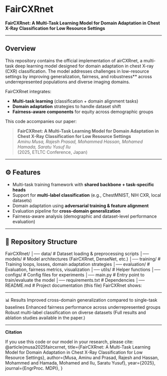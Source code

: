 # FairCXRnet

**FairCXRnet: A Multi-Task Learning Model for Domain Adaptation in Chest X-Ray Classification for Low Resource Settings**

---

##  Overview
This repository contains the official implementation of airCXRnet, a multi-task deep learning model designed for domain adaptation in chest X-ray (CXR) classification. The model addresses challenges in low-resource settings by improving generalization, fairness, and robustness** across underrepresented populations and diverse imaging domains.

FairCXRnet integrates:
- **Multi-task learning** (classification + domain alignment tasks)
- **Domain adaptation** strategies to handle dataset shift
- **Fairness-aware components** for equity across demographic groups

This code accompanies our paper:  
> **FairCXRnet: A Multi-Task Learning Model for Domain Adaptation in Chest X-Ray Classification for Low Resource Settings**  
> *Aminu Musa, Rajesh Prasad, Mohammed Hassan, Mohamed Hamada, Saratu Yusuf Ilu*  
> (2025, ETLTC Conference, Japan)

---

## ⚙️ Features
- Multi-task training framework with **shared backbone + task-specific heads**  
- Support for **multi-label classification** (e.g., ChestMNIST, NIH CXR, local datasets)  
- Domain adaptation using **adversarial training & feature alignment**  
- Evaluation pipeline for **cross-domain generalization**  
- Fairness-aware analysis (demographic and dataset-level performance evaluation)

---

## 📂 Repository Structure

FairCXRnet/
│── data/ # Dataset loading & preprocessing scripts
│── models/ # Model architectures (FairCXRnet, DenseNet, etc.)
│── training/ # Training loops, losses, domain adaptation strategies
│── evaluation/ # Evaluation, fairness metrics, visualization
│── utils/ # Helper functions
│── configs/ # Config files for experiments
│── main.py # Entry point to train/evaluate the model
│── requirements.txt # Dependencies
│── README.md # Project documentation (this file)
FairCXRnet shows:

---

📊 Results
Improved cross-domain generalization compared to single-task baselines
Enhanced fairness performance across underrepresented groups
Robust multi-label classification on diverse datasets
(Full results and ablation studies available in the paper.)

---

**Citation**

If you use this code or our model in your research, please cite:
@article{musa2025faircxrnet,
  title={FairCXRnet: A Multi-Task Learning Model for Domain Adaptation in Chest X-Ray Classification for Low Resource Settings},
  author={Musa, Aminu and Prasad, Rajesh and Hassan, Mohammed and Hamada, Mohamed and Ilu, Saratu Yusuf},
  year={2025},
  journal={EngrProc. MDPI},
}
